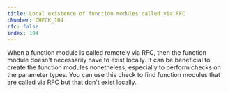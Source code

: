 ```yaml
---
title: Local existence of function modules called via RFC
cNumber: CHECK_104
rfc: false
index: 104
---
```


When a function module is called remotely via RFC, then the function module doesn't necessarily have to exist locally. It can be beneficial to create the function modules nonetheless, especially to perform checks on the parameter types. You can use this check to find function modules that are called via RFC but that don't exist locally.
